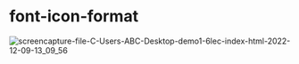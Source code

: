 # font-icon-format

![screencapture-file-C-Users-ABC-Desktop-demo1-6lec-index-html-2022-12-09-13_09_56](https://user-images.githubusercontent.com/119997675/206650239-67ecae6d-d5e8-4be5-9e7c-ff58dc3c95f2.png)
